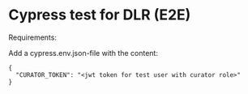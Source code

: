 # Cypress test for DLR (E2E)

Requirements:

Add a cypress.env.json-file with the content:
```
{
  "CURATOR_TOKEN": "<jwt token for test user with curator role>"
}
```

